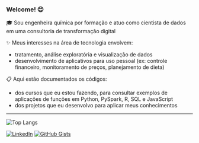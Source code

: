 ### Welcome! 😊
🎓 Sou engenheira química por formação e atuo como cientista de dados em uma consultoria de transformação digital

✨ Meus interesses na área de tecnologia envolvem:
 - tratamento, análise exploratória e visualização de dados
 - desenvolvimento de aplicativos para uso pessoal (ex: controle financeiro, monitoramento de preços, planejamento de dieta)

📋 Aqui estão documentados os códigos:
 - dos cursos que eu estou fazendo, para consultar exemplos de aplicações de funções em Python, PySpark, R, SQL e JavaScript
 - dos projetos que eu desenvolvo para aplicar meus conhecimentos
 
 ---

<!-- ### 📈 Stats -->
<!-- ![Your Repository's Stats](https://github-readme-stats.vercel.app/api?username=leticiafaria7&show_icons=true&theme=omni&card_width=950px&text_bold=false) -->
![Top Langs](https://github-readme-stats-sigma-five.vercel.app/api/top-langs/?username=leticiafaria7&theme=omni&layout=normal&card_width=1000px)

<!-- ### ↗️ Links -->
[![LinkedIn](https://img.shields.io/badge/linkedin-0A66C2?style=for-the-badge&logo=LinkedIn&logoColor=white)](https://www.linkedin.com/in/leticiaemanuellafaria/) [![GitHub Gists](https://img.shields.io/badge/github_gists-4d4d4d?style=for-the-badge&logo=GitHub&logoColor=white)](https://gist.github.com/leticiafaria7)
<!-- [![GitHub EloGroup](https://img.shields.io/badge/github_elogroup-4d4d4d?style=for-the-badge&logo=GitHub&logoColor=white)](https://www.github.com/leticia-elogroup)
[![GitHub Numera](https://img.shields.io/badge/github_numera-4d4d4d?style=for-the-badge&logo=GitHub&logoColor=white)](https://www.github.com/leticiafaria26) -->
